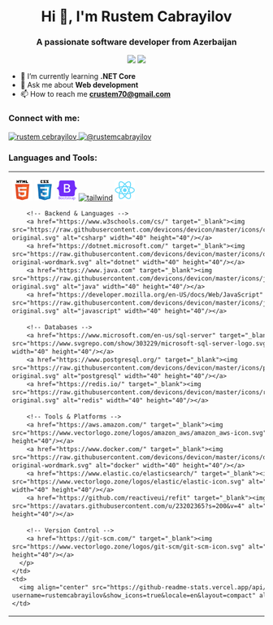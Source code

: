 <h1 align="center">Hi 👋, I'm Rustem Cabrayilov</h1>
<h3 align="center">A passionate software developer from Azerbaijan</h3>

<div align="center">
  <img height="200" src="https://media.giphy.com/media/2IudUHdI075HL02Pkk/giphy.gif"/>
  <img height="200" src="https://media.giphy.com/media/v1.Y2lkPTc5MGI3NjExbzlldzNlM2M2NHY1dmVqdXd6enBpNXFmam15M211c3FtYTZ2ZTllZCZlcD12MV9naWZzX3NlYXJjaCZjdD1n/pqMSyHmekA1Qe7Utp7/giphy.gif"/>
</div>

- 🌱 I’m currently learning **.NET Core**  
- 💬 Ask me about **Web development**  
- 📫 How to reach me **crustem70@gmail.com**

<h3 align="left">Connect with me:</h3>
<p align="left">
  <a href="https://www.linkedin.com/in/rustem-cebrayilov-7463a7279" target="blank">
    <img align="center" src="https://raw.githubusercontent.com/rahuldkjain/github-profile-readme-generator/master/src/images/icons/Social/linked-in-alt.svg" alt="rustem cebrayilov" height="30" width="40" />
  </a>
  <a href="https://medium.com/@rustemcabrayilov" target="blank">
    <img align="center" src="https://raw.githubusercontent.com/rahuldkjain/github-profile-readme-generator/master/src/images/icons/Social/medium.svg" alt="@rustemcabrayilov" height="30" width="40" />
  </a>
</p>

<h3 align="left">Languages and Tools:</h3>

<table>
  <tr>
    <td>
      <p align="left">
        <!-- Frontend & Styling -->
        <a href="https://www.w3.org/html/" target="_blank"><img src="https://raw.githubusercontent.com/devicons/devicon/master/icons/html5/html5-original-wordmark.svg" alt="html5" width="40" height="40"/></a>
        <a href="https://www.w3schools.com/css/" target="_blank"><img src="https://raw.githubusercontent.com/devicons/devicon/master/icons/css3/css3-original-wordmark.svg" alt="css3" width="40" height="40"/></a>
        <a href="https://getbootstrap.com" target="_blank"><img src="https://raw.githubusercontent.com/devicons/devicon/master/icons/bootstrap/bootstrap-plain-wordmark.svg" alt="bootstrap" width="40" height="40"/></a>
        <a href="https://tailwindcss.com/" target="_blank"><img src="https://www.vectorlogo.zone/logos/tailwindcss/tailwindcss-icon.svg" alt="tailwind" width="40" height="40"/></a>
        <a href="https://reactjs.org/" target="_blank"><img src="https://raw.githubusercontent.com/devicons/devicon/master/icons/react/react-original.svg" alt="react" width="40" height="40"/></a>

        <!-- Backend & Languages -->
        <a href="https://www.w3schools.com/cs/" target="_blank"><img src="https://raw.githubusercontent.com/devicons/devicon/master/icons/csharp/csharp-original.svg" alt="csharp" width="40" height="40"/></a>
        <a href="https://dotnet.microsoft.com/" target="_blank"><img src="https://raw.githubusercontent.com/devicons/devicon/master/icons/dot-net/dot-net-original-wordmark.svg" alt="dotnet" width="40" height="40"/></a>
        <a href="https://www.java.com" target="_blank"><img src="https://raw.githubusercontent.com/devicons/devicon/master/icons/java/java-original.svg" alt="java" width="40" height="40"/></a>
        <a href="https://developer.mozilla.org/en-US/docs/Web/JavaScript" target="_blank"><img src="https://raw.githubusercontent.com/devicons/devicon/master/icons/javascript/javascript-original.svg" alt="javascript" width="40" height="40"/></a>

        <!-- Databases -->
        <a href="https://www.microsoft.com/en-us/sql-server" target="_blank"><img src="https://www.svgrepo.com/show/303229/microsoft-sql-server-logo.svg" alt="mssql" width="40" height="40"/></a>
        <a href="https://www.postgresql.org/" target="_blank"><img src="https://raw.githubusercontent.com/devicons/devicon/master/icons/postgresql/postgresql-original.svg" alt="postgresql" width="40" height="40"/></a>
        <a href="https://redis.io/" target="_blank"><img src="https://raw.githubusercontent.com/devicons/devicon/master/icons/redis/redis-original.svg" alt="redis" width="40" height="40"/></a>

        <!-- Tools & Platforms -->
        <a href="https://aws.amazon.com/" target="_blank"><img src="https://www.vectorlogo.zone/logos/amazon_aws/amazon_aws-icon.svg" alt="aws" width="40" height="40"/></a>
        <a href="https://www.docker.com/" target="_blank"><img src="https://raw.githubusercontent.com/devicons/devicon/master/icons/docker/docker-original-wordmark.svg" alt="docker" width="40" height="40"/></a>
        <a href="https://www.elastic.co/elasticsearch/" target="_blank"><img src="https://www.vectorlogo.zone/logos/elastic/elastic-icon.svg" alt="elasticsearch" width="40" height="40"/></a>
        <a href="https://github.com/reactiveui/refit" target="_blank"><img src="https://avatars.githubusercontent.com/u/23202365?s=200&v=4" alt="refit" width="40" height="40"/></a>

        <!-- Version Control -->
        <a href="https://git-scm.com/" target="_blank"><img src="https://www.vectorlogo.zone/logos/git-scm/git-scm-icon.svg" alt="git" width="40" height="40"/></a>
      </p>
    </td>
    <td>
      <img align="center" src="https://github-readme-stats.vercel.app/api/top-langs?username=rustemcabrayilov&show_icons=true&locale=en&layout=compact" alt="Top Languages" />
    </td>
  </tr>
</table>
